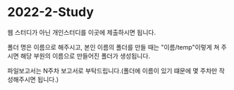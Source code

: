 # 2022-2-Study

웹 스터디가 아닌 개인스터디를 이곳에 제출하시면 됩니다.

폴더 명은 이름으로 해주시고, 본인 이름의 폴더를 만들 때는 "이름/temp"이렇게 쳐 주시면 해당 부원의 이름으로 만들어진 폴더가 생성됩니다.

파일보고서는 N주차 보고서로 부탁드립니다.(폴더에 이름이 있기 떄문에 몇 주차만 작성해주시면 됩니다.)
